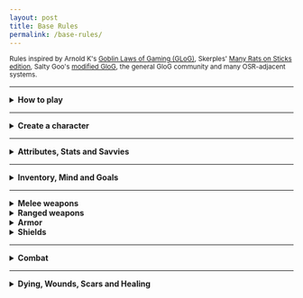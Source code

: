 ```yaml
---
layout: post
title: Base Rules
permalink: /base-rules/
---
```

<small>Rules inspired by Arnold K's [Goblin Laws of Gaming (GLoG)](http://goblinpunch.blogspot.com/2020/04/lair-of-lamb-final.html), Skerples' [Many Rats on Sticks edition](https://coinsandscrolls.blogspot.com/2019/10/osr-glog-based-homebrew-v2-many-rats-on.html), Salty Goo's [modified GloG](https://saltygoo.github.io/2020/11/09/base-rules/), the general GloG community and many OSR-adjacent systems.</small>

***

<details markdown="1">
<summary><b>How to play</b></summary>
The game's a bit like a conversation between two groups of people - there are <b>players</b>, who incarnate characters in the world, and say what they do, and there is one <b>Game Master</b>, or <b>GM</b>, who describes the situation, gives context and interprets the rules. All you need is pencils, erasers, a handful of six-sided dice (or <b>d6s</b>), and some time on your hands.

When a player decides their character does something risky, the GM can ask them to <b>roll 2d6</b>, called a <b>challenge roll</b>. The results are added together, and compared to the following:
*  <b>6 or less</b> - <i>Failure</i>. The character doesn't manage to do what they intended, and something bad happens.
*  <b>between 7 and 9</b> - <i>Partial success</i>. The character manages to do what they intended, but something bad happens.
*  <b>10 or more</b> - <i>Success</i>. The character manages to do what they intended.
*  <b>Two '6's</b> - <i>Great success</i>. The character manages to do what they intended, and something good happens.

Sometimes, a <b>modifier</b> is applied to the roll - generally, it is one of the character's <b>attributes</b> depending on what the character is trying to do.

Certain situations can grant <b>boons</b> or <b>banes</b>. These are additional d6 that are rolled during a challenge roll. In the case of a boon, the player takes the best two results - in the case of a bane, they take the worst two. There can be more than one bane or boon. Banes and boons cancel each other out on a 1-by-1 basis.

That's all!
</details>

***

<details markdown="1">
<summary><b>Create a character</b></summary>
A character starts with 0 in all of 4 main attributes. This can change with the choice of Class and Background.

A character also starts with 6 <b>Hit Points</b> (or <b>HP</b>), 10 <b>Inventory</b> slots and 10 <b>Mind</b> slots.

Choose your character's <b>Class</b>, and get its <b>Starting equipment</b> in your inventory and its <b>Starting savvies</b> in your mind.
Choose your character's <b>Background</b>, as well as one or two <b>Goals</b> - the GM will reward you for following these.

You're done!
</details>

***

<details markdown="1">
<summary><b>Attributes, Stats and Savvies</b></summary>

A character has 4 <b>main attributes</b>:
*  <u><b>Might.</b></u> This is sheer physical strength, hardiness, resistance to pain. Generally used to break down doors, crush a skull, and holding one's breath.
*  <u><b>Grace.</b></u> This is agility, quickness and reactivity. Generally used to run across tightropes, play the piano, and ride beasts.
*  <u><b>Wit.</b></u> This is thinking quickly, perception and charm. Generally used to sense when being observed, compel a guard to look the other way or swipe the noble's purse.
*  <u><b>Lore.</b></u> This is understanding, education and breadth of knowledge. Generally used to calculate hypergeometry, know dining etiquette, and comprehend cyphers.

<details markdown="1">
<summary><i>Example: Using an attribute</i></summary>
> Brett is trying to run away from a raging lizardfolk. The GM tells him to roll with Might. Brett rolls a total of 6, to which he adds his Might score, which is 1, for a total of 7. It's a partial success.
> <br>Brett manages to run away, however the GM determines that the lizardfolk turns back to call for reinforcements. Looks like stealing the urn of Udd just went from bad to worse.
</details>
<br>
A <b>savvy</b> is any domain of knowledge or savoir-faire (such as <i>Eavesdropping</i>, <i>Rock-climbing</i> or <i>Knowing when a room is silent or full of quiet things</i>) in which the character is proficient. It takes up a slot in a character's Mind. A character is assumed to have the general knowledge of any adventurer (making simple knots, basic survival knowledge, speaking a local tongue), but savvy characters automatically succeed in doing what they're savvy in. Even if the situation would be impossible for a normal adventurer, a savvy character can still attempt it.

<details markdown="1">
<summary><i>Example: Using a savvy</i></summary>
> Rihanna and Brett are crawling through a dark underground right beneath the main temple of the lizardfolk. A heavy door with a strange stone mechanism blocks their path, and it seems as if they'll have to turn back.
> <br>However, Rihanna is savvy in Stonework. She argues to the GM that her character would be able to find weak spots to potentially lever the door out of the way, given she uses her crowbar. The GM accepts, and Rihanna's character successfully removes the obstacle from their path, revealing a large, 7-legged creature skittering behind he door, awoken by the sound of Rihanna's work.
</details>
<br>
<b>Hit Points</b> are the amount of damage a character can endure before taking <b>Wounds</b>.

<b>Armor</b> is the quantity of damage you ignore when taking damage from attacks. You start with 0 Armor, although certain classes give Armor as part of their starting equipment.
</details>

***

<details markdown="1">
<summary><b>Inventory, Mind and Goals</b></summary>
<u><b>Inventory</b></u>. You have 10 slots, which can be filled with objects, or bundles of 3 objects of small objects like daggers or potions. Specific ammo, such as arrows or bolts, take up 1 slot but don't expire, unless <b>something bad happens</b>. Your inventory will also fill up with <b>Fatigue</b> and <b>Scars</b> along the way. If you have to add something to your inventory and you don't have enough space, you are <b>Exhausted</b> and can't do much of anything except crawl.

<u><b>Mind</b></u>. You have 10 slots, which can be filled with savvies, beliefs, and followers. Your mind will also fill up with <b>Stress</b> and <b>Scars</b> along the way. If you have to add something to your mind and you don't have enough space, you <b>Crack</b> and can't do much of anything except whimper. Although, before that happens, you can totally just forget one of your beliefs or savvies. Just don't expect to be getting it back soon.

<u><b>Scars</b></u> can be removed with certain kinds of magic. When that isn't around, sometimes being gagged and thrown in a holding cell for a couple of days, or violently flagellating in penance does the trick.
</details>

***

<details markdown="1">
<summary><b>Melee weapons</b></summary>
<u><b>Improvised</b></u> weapons (rocks, chairs, bottles) deal 1d3 damage. Most of them <b>break</b> on max damage.

<u><b>Light</b></u> weapons (daggers, javelins) deal 1d6 damage. You can use one in your off-hand, and can be thrown.

<u><b>Medium</b></u> weapons (swords, axes) deal 1d6+1 damage. If wielded in two hands, roll twice and take the best.

<u><b>Heavy</b></u> weapons (greatswords, massive clubs) deal 2d6 damage. Need two hands to be wielded.

<u><b>Polearms</b></u> deal 1d6+2 damage. They need two hands to be wielded. One boon on attacks against anyone whose weapon doesn't reach as far as yours. Can be difficult to use in narrow spaces.

<u><b>Two-weapon fighting</b></u>. When you attack and miss, you can roll again.
</details>

<details markdown="1">
<summary><b>Ranged weapons</b></summary>
<u><b>Light</b></u> weapons (darts) deal 1 damage. Can attack twice.
  
<u><b>Medium</b></u> weapons (slings) deal 1d3 damage.

<u><b>Heavy</b></u> weapons (bows) deal 1d6 damage. They need two hands.

<u><b>Mechanical</b></u> weapons (crossbows, muskets) deal 2d6 damage. They need to be reloaded by spending your action.
</details>

<details markdown="1">
<summary><b>Armor</b></summary>
Each piece of armor you have in your inventory increases your <b>Armor</b> by 1, reducing damage taken by attacks. You can wear a maximum of 5 pieces of armor. <br>
You can't swim, sneak or jump when wearing 3 or more pieces of armor.
</details>
<details markdown="1">
<summary><b>Shields</b></summary>
Anyone using a shield can use their reaction to block attacks, reducing their damage by 1d6.
</details>

***

<details markdown="1">
<summary><b>Combat</b></summary>

<u><b>Turn order:</b></u> The players act before the enemies, unless the enemies surprised the players.

<u><b>Your turn:</b></u> When it's your turn, you can do one movement and one action, like attacking or casting a spell. One movement is moving to somewhere nearby - sometimes the GM will ask you to roll for difficult siuations. You can tell a bit of information to your allies during your turn.

<u><b>Attacking:</b></u> You can spend your action to attack a target you can reach with your weapon. For melee weapons, that's at arm's length. You can throw certain weapons if you can see the whites of your target's eyes. If you can see the silhouette and a few details of your target, you can use a ranged weapon. To attack, you roll - you generally use Might for melee weapons, and Grace for ranged weapons. If successful, you deal the weapon's damage to your target.

<i>On the enemies' turn, they might want to attack you back.</i>

<u><b>Defending:</b></u> When an enemy attacks you, describe how you're going to defend yourself - dodge out of the way, take the brunt of the blow with your armor, flow with your enemies' attack, etc. This will help the GM determine what attribute you add to your roll. A partial success can mean half damage.

<details markdown="1">
<summary><i>Example: Combat</i></summary>
> Rihanna and Brett have entered combat with a lizardman grunt and a lizardman shaman. Rihanna decides to move in through the brush and attack the shaman first using her spear by jumping on them. She rolls Might, and gets a total of 9. The GM determines that the partial success means they deal full damage, but jumping has put her in a disadvantaged situation and the shaman will take the opportunity.
> <br>Brett decides to take the grunt's focus, and uses his bow to attack from where he's hiding. Since he's advantaged, he has a boon to his attack. He rolls Grace, and gets a total of 11. A success! He deals full damage to the grunt, who turns his way and roars.
> <br>The shaman bears down on Rihanna, and tries to take a bite out of her. Rihanna states that she's rolling away, so the GM says she rolls Grace, and Rihanna rolls a total of 10. However, the shaman is advantaged, and so she adds a bane to her roll, changing the total result to a 6. Failure! She takes a total of 4 damage from the lizardman's fangs!
> <br>Now it's up to the grunt. Hopefully, Brett will be able to help his companion soon enough...
</details>
<br>

</details>

***

<details markdown="1">
<summary><b>Dying, Wounds, Scars and Healing</b></summary>
<u><b>Dying:</b></u> When you have 0 Hit Points, you're <b>Dying</b>. While dying, you get a <b>Wound</b> at the end of each of your turns. If you reach 10 Wounds, you die - make a new character. Each point of damage taken while you're dying also gives you 1 Wound.

While Dying, you can spend your entire turn (action and movement) to try and stabilize. Roll Might, and on a success you stabilize and return to 1 HP. An ally can spend their action to attempt to stabilize you, but they need some medical tools for that. Whatever happens, if you regain HP, like from healing magic or potions, you stabilize.

Stabilizing does not heal your Wounds. You can however heal all your wounds by taking a <b>Scar</b>. You decide whether your Scar takes place in your Inventory or Mind. You can't remove Scars except with exceptional magic or other very complicated tasks. However, when you do get a scar, you also note down the situation in which you acquired it. You can use your new Scar as if it were a Savvy.

<u><b>Healing:</b></u> A 6-hour rest in good conditions (something to eat, warm, and sheltered) removes all Wounds and heals HP to full. A 10-minute break where you eat a sandwich or something heals 1d6+Might HP, although only once per day.

***



<a href="{{ "/" | absolute_url }}">Home</a>
